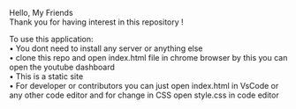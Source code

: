 Hello, My Friends </br>
Thank you for having interest in this repository ! </br>

To use this application: </br>
• You dont need to install any server or anything else </br>
• clone this repo and open index.html file in chrome browser by this you can open the youtube dashboard </br>
• This is a static site </br>
• For developer or contributors you can just open index.html in VsCode or any other code editor and for change in CSS open style.css in code editor </br>
